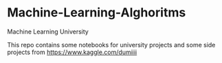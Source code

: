 # Machine-Learning-Alghoritms
Machine Learning University

This repo contains some notebooks for university projects and some side projects from https://www.kaggle.com/dumiiii
